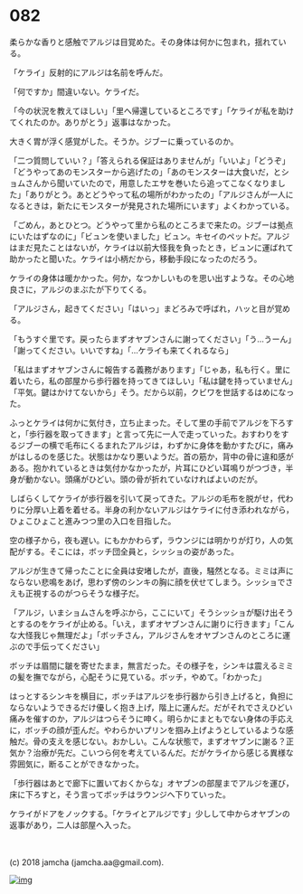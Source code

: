 # 082

柔らかな香りと感触でアルジは目覚めた。その身体は何かに包まれ，揺れている。  

「ケライ」反射的にアルジは名前を呼んだ。  

「何ですか」間違いない。ケライだ。  

「今の状況を教えてほしい」「里へ帰還しているところです」「ケライが私を助けてくれたのか。ありがとう」返事はなかった。  

大きく胃が浮く感覚がした。そうか。ジブーに乗っているのか。  

「二つ質問していい？」「答えられる保証はありませんが」「いいよ」「どうぞ」「どうやってあのモンスターから逃げたの」「あのモンスターは大食いだ，とショムさんから聞いていたので，用意したエサを巻いたら追ってこなくなりました」「ありがとう。あとどうやって私の場所がわかったの」「アルジさんが一人になるときは，新たにモンスターが発見された場所にいます」よくわかっている。  

「ごめん，あとひとつ。どうやって里から私のところまで来たの。ジブーは拠点にいたはずなのに」「ビュンを使いました」ビュン。キセイのペットだ。アルジはまだ見たことはないが，ケライは以前大怪我を負ったとき，ビュンに運ばれて助かったと聞いた。ケライは小柄だから，移動手段になったのだろう。  

ケライの身体は暖かかった。何か，なつかしいものを思い出すような。その心地良さに，アルジのまぶたが下りてくる。  

「アルジさん，起きてください」「はいっ」まどろみで呼ばれ，ハッと目が覚める。  

「もうすぐ里です。戻ったらまずオヤブンさんに謝ってください」「う…うーん」「謝ってください。いいですね」「…ケライも来てくれるなら」  

「私はまずオヤブンさんに報告する義務があります」「じゃあ，私も行く。里に着いたら，私の部屋から歩行器を持ってきてほしい」「私は鍵を持っていません」「平気。鍵はかけてないから」そう。だから以前，クビワを世話するはめになった。  

ふっとケライは何かに気付き，立ち止まった。そして里の手前でアルジを下ろすと，「歩行器を取ってきます」と言って先に一人で走っていった。おすわりをするジブーの横で毛布にくるまれたアルジは，わずかに身体を動かすたびに，痛みがはしるのを感じた。状態はかなり悪いようだ。首の筋か，背中の骨に違和感がある。抱かれているときは気付かなかったが，片耳にひどい耳鳴りがつづき，半身が動かない。頭痛がひどい。頭の骨が折れていなければよいのだが。  

しばらくしてケライが歩行器を引いて戻ってきた。アルジの毛布を脱がせ，代わりに分厚い上着を着せる。半身の利かないアルジはケライに付き添われながら，ひょこひょこと進みつつ里の入口を目指した。  

空の様子から，夜も遅い。にもかかわらず，ラウンジには明かりが灯り，人の気配がする。そこには，ボッチ団全員と，シッショの姿があった。  

アルジが生きて帰ったことに全員は安堵したが，直後，騒然となる。ミミは声にならない悲鳴をあげ，思わず傍のシンキの胸に顔を伏せてしまう。シッショでさえも正視するのがつらそうな様子だ。  

「アルジ，いまショムさんを呼ぶから，ここにいて」そうシッショが駆け出そうとするのをケライが止める。「いえ，まずオヤブンさんに謝りに行きます」「こんな大怪我じゃ無理だよ」「ボッチさん，アルジさんをオヤブンさんのところに運ぶので手伝ってください」  

ボッチは眉間に皺を寄せたまま，無言だった。その様子を，シンキは震えるミミの髪を撫でながら，心配そうに見ている。ボッチ，やめて。「わかった」  

はっとするシンキを横目に，ボッチはアルジを歩行器から引き上げると，負担にならないようできるだけ優しく抱き上げ，階上に運んだ。だがそれでさえひどい痛みを催すのか，アルジはつらそうに呻く。明らかにまともでない身体の手応えに，ボッチの顔が歪んだ。やわらかいプリンを掴み上げようとしているような感触だ。骨の支えを感じない。おかしい。こんな状態で，まずオヤブンに謝る？正気か？治療が先だ。こいつら何を考えているんだ。だがケライから感じる異様な雰囲気に，断ることができなかった。  

「歩行器はあとで廊下に置いておくからな」オヤブンの部屋までアルジを運び，床に下ろすと，そう言ってボッチはラウンジへ下りていった。  

ケライがドアをノックする。「ケライとアルジです」少しして中からオヤブンの返事があり，二人は部屋へ入った。  

<br>  
<br>  
(c) 2018 jamcha (jamcha.aa@gmail.com).  

[![img](http://i.creativecommons.org/l/by-nc-sa/4.0/88x31.png)](http://creativecommons.org/licenses/by-nc-sa/4.0/deed)